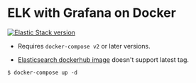 # ELK with Grafana on Docker

[![Elastic Stack version](https://img.shields.io/badge/Elastic%20Stack-8.2.2-00bfb3?style=flat&logo=elastic-stack)](https://www.elastic.co/blog/category/releases)

- Requires `docker-compose v2` or later versions.

- [Elasticsearch dockerhub image][elasticsearch-image] doesn't support latest tag.

```console
$ docker-compose up -d
```

[elasticsearch-image]: https://hub.docker.com/_/elasticsearch
